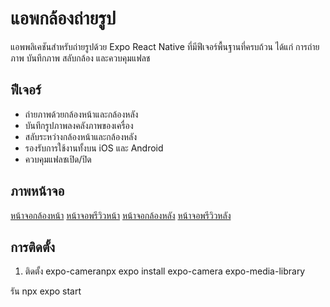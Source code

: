 # แอพกล้องถ่ายรูป

แอพพลิเคชันสำหรับถ่ายรูปด้วย Expo React Native ที่มีฟีเจอร์พื้นฐานที่ครบถ้วน ได้แก่ การถ่ายภาพ บันทึกภาพ สลับกล้อง และควบคุมแฟลช

## ฟีเจอร์

- ถ่ายภาพด้วยกล้องหน้าและกล้องหลัง
- บันทึกรูปภาพลงคลังภาพของเครื่อง
- สลับระหว่างกล้องหน้าและกล้องหลัง
- รองรับการใช้งานทั้งบน iOS และ Android
- ควบคุมแฟลชเปิด/ปิด

## ภาพหน้าจอ

[หน้าจอกล้องหน้า](assets/7649955B-3A5A-4321-9437-732E16AA9D76.JPG)
[หน้าจอพรีวิวหน้า](assets/IMG_0683.PNG)
[หน้าจอกล้องหลัง](assets/BEE39E16-5528-4491-987E-C539A5437BC8.JPG)
[หน้าจอพรีวิวหลัง](assets/IMG_0681.PNG)

## การติดตั้ง

1. ติดตั้ง expo-cameranpx expo install expo-camera expo-media-library

รัน npx expo start 
